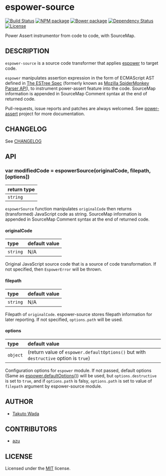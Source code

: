 espower-source
================================

[![Build Status][travis-image]][travis-url]
[![NPM package][npm-image]][npm-url]
[![Bower package][bower-image]][bower-url]
[![Dependency Status][depstat-image]][depstat-url]
[![License][license-image]][license-url]


Power Assert instrumentor from code to code, with SourceMap.


DESCRIPTION
---------------------------------------
`espower-source` is a source code transformer that applies [espower](http://github.com/power-assert-js/espower) to target code.

`espower` manipulates assertion expression in the form of ECMAScript AST defined in [The ESTree Spec](https://github.com/estree/estree) (formerly known as [Mozilla SpiderMonkey Parser API](https://developer.mozilla.org/en-US/docs/SpiderMonkey/Parser_API)), to instrument power-assert feature into the code. SourceMap information is appended in SourceMap Comment syntax at the end of returned code.

Pull-requests, issue reports and patches are always welcomed. See [power-assert](http://github.com/power-assert-js/power-assert) project for more documentation.


CHANGELOG
---------------------------------------
See [CHANGELOG](https://github.com/power-assert-js/espower-source/blob/master/CHANGELOG.md)


API
---------------------------------------

### var modifiedCode = espowerSource(originalCode, filepath, [options])

| return type |
|:------------|
| `string`    |

`espowerSource` function manipulates `originalCode` then returns (transformed) JavaScript code as string. SourceMap information is appended in SourceMap Comment syntax at the end of returned code.

#### originalCode

| type     | default value |
|:---------|:--------------|
| `string` | N/A           |

Original JavaScript source code that is a source of code transformation. If not specified, then `EspowerError` will be thrown.

#### filepath

| type     | default value |
|:---------|:--------------|
| `string` | N/A           |

Filepath of `originalCode`. espower-source stores filepath information for later reporting. If not specified, `options.path` will be used.

#### options

| type     | default value |
|:---------|:--------------|
| `object` | (return value of `espower.defaultOptions()` but with `destructive` option is `true`) |

Configuration options for `espower` module. If not passed, default options (Same as [espower.defaultOptions()](https://github.com/power-assert-js/espower#var-options--espowerdefaultoptions)) will be used, but `options.destructive` is set to `true`, and if `options.path` is falsy, `options.path` is set to value of `filepath` argument by espower-source module.


AUTHOR
---------------------------------------
* [Takuto Wada](http://github.com/twada)


CONTRIBUTORS
---------------------------------------
* [azu](https://github.com/azu)


LICENSE
---------------------------------------
Licensed under the [MIT](https://github.com/power-assert-js/espower-source/blob/master/MIT-LICENSE.txt) license.


[npm-url]: https://npmjs.org/package/espower-source
[npm-image]: https://badge.fury.io/js/espower-source.svg

[bower-url]: http://badge.fury.io/bo/espower-source
[bower-image]: https://badge.fury.io/bo/espower-source.svg

[travis-url]: http://travis-ci.org/power-assert-js/espower-source
[travis-image]: https://secure.travis-ci.org/power-assert-js/espower-source.svg?branch=master

[depstat-url]: https://gemnasium.com/power-assert-js/espower-source
[depstat-image]: https://gemnasium.com/power-assert-js/espower-source.svg

[license-url]: https://github.com/power-assert-js/espower-source/blob/master/MIT-LICENSE.txt
[license-image]: http://img.shields.io/badge/license-MIT-brightgreen.svg?style=flat
